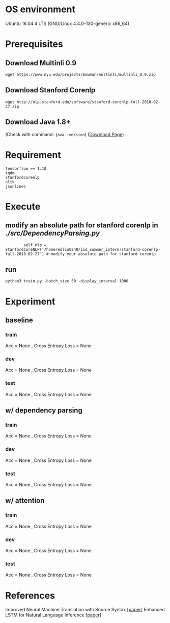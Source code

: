 OS environment
===
Ubuntu 16.04.4 LTS (GNU/Linux 4.4.0-130-generic x86_64)

Prerequisites
===

## Download Multinli 0.9
```
wget https://www.nyu.edu/projects/bowman/multinli/multinli_0.9.zip
```

## Download Stanford Corenlp
```
wget http://nlp.stanford.edu/software/stanford-corenlp-full-2018-02-27.zip
```

## Download Java 1.8+
(Check with command: `java -version`) ([Download Page](http://www.oracle.com/technetwork/cn/java/javase/downloads/jdk8-downloads-2133151-zhs.html))

Requirement
===
```
tensorflow == 1.10
tqdm
stanfordcorenlp
nltk
jsonlines
```

Execute
===
## modify an absolute path for stanford corenlp in ***./src/DependencyParsing.py***
```python=5
        self.nlp = StanfordCoreNLP('/home/edlin0249/iis_summer_intern/stanford-corenlp-full-2018-02-27') # modify your absolute path for stanford corenlp
```

## run
```
python3 train.py -batch_size 50 -display_interval 1000
```

Experiment
===
## baseline
### train
Acc = None , Cross Entropy Loss = None

### dev
Acc = None , Cross Entropy Loss = None

### test
Acc = None , Cross Entropy Loss = None

## w/ dependency parsing
### train
Acc = None , Cross Entropy Loss = None

### dev
Acc = None , Cross Entropy Loss = None

### test
Acc = None , Cross Entropy Loss = None

## w/ attention
### train
Acc = None , Cross Entropy Loss = None

### dev
Acc = None , Cross Entropy Loss = None

### test
Acc = None , Cross Entropy Loss = None

References
===
Improved Neural Machine Translation with Source Syntax [[paper](https://www.ijcai.org/proceedings/2017/0584.pdf)]
Enhanced LSTM for Natural Language Inference [[paper](https://arxiv.org/pdf/1609.06038.pdf)]